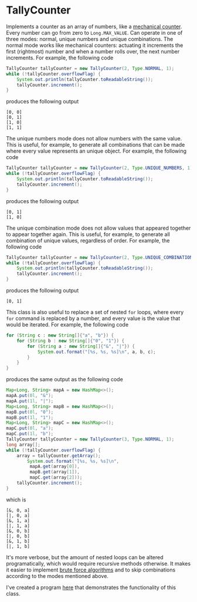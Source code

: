 # TallyCounter
Implements a counter as an array of numbers, like a [mechanical counter](http://en.wikipedia.org/wiki/Tally_counter). Every number can go from zero to `Long.MAX_VALUE`. Can operate in one of three modes: normal, unique numbers and unique combinations. The normal mode works like mechanical counters: actuating it increments the first (rightmost) number and when a number rolls over, the next number increments. For example, the following code

```java
TallyCounter tallyCounter = new TallyCounter(2, Type.NORMAL, 1);
while (!tallyCounter.overflowFlag) {
    System.out.println(tallyCounter.toReadableString());
    tallyCounter.increment();
}
```

produces the following output

```
[0, 0]
[0, 1]
[1, 0]
[1, 1]
```

The unique numbers mode does not allow numbers with the same value. This is useful, for example, to generate all combinations that can be made where every value represents an unique object. For example, the following code

```java
TallyCounter tallyCounter = new TallyCounter(2, Type.UNIQUE_NUMBERS, 1);
while (!tallyCounter.overflowFlag) {
    System.out.println(tallyCounter.toReadableString());
    tallyCounter.increment();
}
```

produces the following output

```
[0, 1]
[1, 0]
```

The unique combination mode does not allow values that appeared together to appear together again. This is useful, for example, to generate all combination of unique values, regardless of order. For example, the following code

```java
TallyCounter tallyCounter = new TallyCounter(2, Type.UNIQUE_COMBINATION, 1);
while (!tallyCounter.overflowFlag) {
    System.out.println(tallyCounter.toReadableString());
    tallyCounter.increment();
}
```

produces the following output

```
[0, 1]
```

This class is also useful to replace a set of nested `for` loops, where every `for` command is replaced by a number, and every value
is the value that would be iterated. For example, the following code

```java
for (String c : new String[]{"a", "b"}) {
    for (String b : new String[]{"0", "1"}) {
        for (String a : new String[]{"&", "|"}) {
            System.out.format("[%s, %s, %s]\n", a, b, c);
        }
    }
}
```

produces the same output as the following code

```java
Map<Long, String> mapA = new HashMap<>();
mapA.put(0l, "&");
mapA.put(1l, "|");
Map<Long, String> mapB = new HashMap<>();
mapB.put(0l, "0");
mapB.put(1l, "1");
Map<Long, String> mapC = new HashMap<>();
mapC.put(0l, "a");
mapC.put(1l, "b");
TallyCounter tallyCounter = new TallyCounter(3, Type.NORMAL, 1);
long array[];
while (!tallyCounter.overflowFlag) {
    array = tallyCounter.getArray();
        System.out.format("[%s, %s, %s]\n",
         mapA.get(array[0]),
         mapB.get(array[1]),
         mapC.get(array[2]));
    tallyCounter.increment();
}
```

which is

```
[&, 0, a]
[|, 0, a]
[&, 1, a]
[|, 1, a]
[&, 0, b]
[|, 0, b]
[&, 1, b]
[|, 1, b]
```

It's more verbose, but the amount of nested loops can be altered programatically, which would require recursive methods otherwise. It makes it easier to implement [brute force algorithms](http://en.wikipedia.org/wiki/Brute-force_search) and to skip combinations according to the modes mentioned above.

I've created a program [here](https://github.com/GuiRitter/TallyCounterDemo) that demonstrates the functionality of this class.
